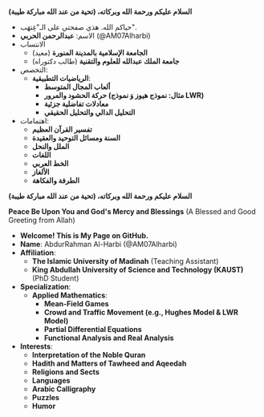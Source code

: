 
**السلام عليكم ورحمة الله وبركاته، (تحية من عند الله مباركة طيبة)**

- حياكم الله. هذي صفحتي على الـ"غِتهَب".
- الاسم: **عبدالرحمن الحربي** (@AM07Alharbi)
- الانتساب
  * **الجامعة الإسلامية بالمدينة المنورة** (معيد)
  * **جامعة الملك عبدالله للعلوم والتقنية** (طالب دكتوراه)
- التخصص:
  * **الرياضيات التطبيقية**:
    + **ألعاب المجال المتوسط**
    + **حركة الحشود والمرور (مثال: نموذج هيوز وَ نموذج LWR)**
    + **معادلات تفاضلية جزئية**
    + **التحليل الدالي والتحليل الحقيقي**
 - اهتمامات:
   * **تفسير القرآن العظيم**
   * **السنة ومسائل التوحيد والعقيدة**
   * **الملل والنحل**
   * **اللغات**
   * **الخط العربي**
   * **الألغاز**
   * **الطرفة والفكاهة**

<div dir="ltr">
 
 **السلام عليكم ورحمة الله وبركاته، (تحية من عند الله مباركة طيبة)**
 
**Peace Be Upon You and God's Mercy and Blessings** (A Blessed and Good Greeting from Allah)

- **Welcome! This is My Page on GitHub.**
- **Name**: AbdurRahman Al-Harbi (@AM07Alharbi)
- **Affiliation**:
  * **The Islamic University of Madinah** (Teaching Assistant)
  * **King Abdullah University of Science and Technology (KAUST)** (PhD Student)
- **Specialization**:
  * **Applied Mathematics**:
    + **Mean-Field Games**
    + **Crowd and Traffic Movement (e.g., Hughes Model & LWR Model)**
    + **Partial Differential Equations**
    + **Functional Analysis and Real Analysis**
- **Interests**:
  * **Interpretation of the Noble Quran**
  * **Hadith and Matters of Tawheed and Aqeedah**
  * **Religions and Sects**
  * **Languages**
  * **Arabic Calligraphy**
  * **Puzzles**
  * **Humor**
    
</div>


<!---
AM07Alharbi/AM07Alharbi is a ✨ special ✨ repository because its `README.md` (this file) appears on your GitHub profile.
You can click the Preview link to take a look at your changes.
--->

